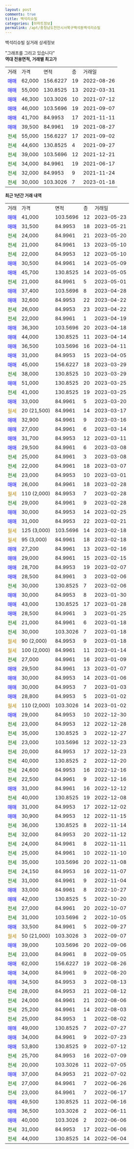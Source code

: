 ```yaml
---
layout: post
comments: true
title: 백석리슈빌
categories: [아파트정보]
permalink: /apt/충청남도천안시서북구백석동백석리슈빌
---
```


백석리슈빌 실거래 상세정보

<script type="text/javascript">
  google.charts.load('current', {'packages':['line', 'corechart']});
  google.charts.setOnLoadCallback(drawChart);

  function drawChart() {
    var data = new google.visualization.DataTable();
    data.addColumn('date', '거래일');
    data.addColumn('number', "매매");
    data.addColumn('number', "전세");
    data.addColumn('number', "전매");

    data.addRows([[new Date(Date.parse("2023-05-23")), 41000, null, null], [new Date(Date.parse("2023-05-21")), 31500, null, null], [new Date(Date.parse("2023-05-20")), null, 24000, null], [new Date(Date.parse("2023-05-10")), null, 21000, null], [new Date(Date.parse("2023-05-10")), null, 22000, null], [new Date(Date.parse("2023-05-09")), 30500, null, null], [new Date(Date.parse("2023-05-05")), 45700, null, null], [new Date(Date.parse("2023-05-01")), null, 21000, null], [new Date(Date.parse("2023-04-28")), 37400, null, null], [new Date(Date.parse("2023-04-22")), 32600, null, null], [new Date(Date.parse("2023-04-22")), null, 26000, null], [new Date(Date.parse("2023-04-19")), null, 22000, null], [new Date(Date.parse("2023-04-18")), 36300, null, null], [new Date(Date.parse("2023-04-14")), 44000, null, null], [new Date(Date.parse("2023-04-11")), 36500, null, null], [new Date(Date.parse("2023-04-05")), 31000, null, null], [new Date(Date.parse("2023-03-29")), 45000, null, null], [new Date(Date.parse("2023-03-29")), null, 38000, null], [new Date(Date.parse("2023-03-25")), 51000, null, null], [new Date(Date.parse("2023-03-25")), null, 41000, null], [new Date(Date.parse("2023-03-20")), 33000, null, null], [new Date(Date.parse("2023-03-17")), null, null, null], [new Date(Date.parse("2023-03-16")), 32900, null, null], [new Date(Date.parse("2023-03-14")), 27000, null, null], [new Date(Date.parse("2023-03-11")), 31700, null, null], [new Date(Date.parse("2023-03-08")), 29500, null, null], [new Date(Date.parse("2023-03-08")), null, 25000, null], [new Date(Date.parse("2023-03-07")), null, 22000, null], [new Date(Date.parse("2023-03-01")), null, 23000, null], [new Date(Date.parse("2023-02-28")), 26000, null, null], [new Date(Date.parse("2023-02-28")), null, null, null], [new Date(Date.parse("2023-02-28")), null, 29000, null], [new Date(Date.parse("2023-02-25")), 30000, null, null], [new Date(Date.parse("2023-02-21")), 31000, null, null], [new Date(Date.parse("2023-02-18")), null, null, null], [new Date(Date.parse("2023-02-18")), null, null, null], [new Date(Date.parse("2023-02-16")), 27200, null, null], [new Date(Date.parse("2023-02-15")), 29000, null, null], [new Date(Date.parse("2023-02-07")), 28700, null, null], [new Date(Date.parse("2023-02-06")), 28500, null, null], [new Date(Date.parse("2023-02-06")), null, 30000, null], [new Date(Date.parse("2023-01-30")), 30000, null, null], [new Date(Date.parse("2023-01-28")), 43000, null, null], [new Date(Date.parse("2023-01-25")), 28500, null, null], [new Date(Date.parse("2023-01-18")), null, 21000, null], [new Date(Date.parse("2023-01-18")), null, 30000, null], [new Date(Date.parse("2023-01-18")), null, null, null], [new Date(Date.parse("2023-01-14")), null, null, null], [new Date(Date.parse("2023-01-09")), null, 27000, null], [new Date(Date.parse("2023-01-07")), 29500, null, null], [new Date(Date.parse("2023-01-06")), 30000, null, null], [new Date(Date.parse("2023-01-03")), 30000, null, null], [new Date(Date.parse("2023-01-02")), 28800, null, null], [new Date(Date.parse("2023-01-02")), null, null, null], [new Date(Date.parse("2022-12-30")), 29000, null, null], [new Date(Date.parse("2022-12-28")), null, 23000, null], [new Date(Date.parse("2022-12-27")), null, 35000, null], [new Date(Date.parse("2022-12-23")), null, 23000, null], [new Date(Date.parse("2022-12-23")), null, 20000, null], [new Date(Date.parse("2022-12-20")), null, 40000, null], [new Date(Date.parse("2022-12-16")), null, 24600, null], [new Date(Date.parse("2022-12-16")), null, 22500, null], [new Date(Date.parse("2022-12-12")), 31000, null, null], [new Date(Date.parse("2022-12-08")), null, 40000, null], [new Date(Date.parse("2022-12-02")), 31000, null, null], [new Date(Date.parse("2022-11-15")), 30900, null, null], [new Date(Date.parse("2022-11-14")), null, 36000, null], [new Date(Date.parse("2022-11-12")), null, 32000, null], [new Date(Date.parse("2022-11-11")), null, 24000, null], [new Date(Date.parse("2022-11-10")), null, 25000, null], [new Date(Date.parse("2022-11-08")), null, 35000, null], [new Date(Date.parse("2022-11-07")), null, 24150, null], [new Date(Date.parse("2022-11-04")), null, 31000, null], [new Date(Date.parse("2022-10-27")), 33000, null, null], [new Date(Date.parse("2022-10-20")), 42000, null, null], [new Date(Date.parse("2022-10-07")), null, 27000, null], [new Date(Date.parse("2022-10-05")), null, 31000, null], [new Date(Date.parse("2022-09-27")), 33500, null, null], [new Date(Date.parse("2022-09-07")), null, null, null], [new Date(Date.parse("2022-09-06")), 39000, null, null], [new Date(Date.parse("2022-09-05")), null, 23000, null], [new Date(Date.parse("2022-08-26")), 62000, null, null], [new Date(Date.parse("2022-08-20")), 34000, null, null], [new Date(Date.parse("2022-08-13")), 34500, null, null], [new Date(Date.parse("2022-08-12")), null, 28000, null], [new Date(Date.parse("2022-08-06")), null, 24000, null], [new Date(Date.parse("2022-08-03")), null, 25200, null], [new Date(Date.parse("2022-08-02")), null, 25000, null], [new Date(Date.parse("2022-07-27")), 49000, null, null], [new Date(Date.parse("2022-07-23")), 34000, null, null], [new Date(Date.parse("2022-07-12")), 53800, null, null], [new Date(Date.parse("2022-07-09")), null, 25700, null], [new Date(Date.parse("2022-07-05")), null, 20000, null], [new Date(Date.parse("2022-07-02")), 37000, null, null], [new Date(Date.parse("2022-06-26")), null, 27000, null], [new Date(Date.parse("2022-06-17")), null, 23000, null], [new Date(Date.parse("2022-06-16")), 49500, null, null], [new Date(Date.parse("2022-06-11")), 36500, null, null], [new Date(Date.parse("2022-06-06")), 40000, null, null], [new Date(Date.parse("2022-06-06")), null, 31000, null], [new Date(Date.parse("2022-06-04")), null, 44000, null]]);

    var options = {
      hAxis: {
        format: 'yyyy/MM/dd'
      },    
      lineWidth: 0,
      pointsVisible: true,    
      title: '최근 1년간 유형별 실거래가 분포',
      legend: { position: 'bottom' }
    };

    var formatter = new google.visualization.NumberFormat({pattern:'###,###'} );
    formatter.format(data, 1);
    formatter.format(data, 2);
    
    setTimeout(function() {
        var chart = new google.visualization.LineChart(document.getElementById('columnchart_material'));
        chart.draw(data, (options));
        document.getElementById('loading').style.display = 'none';
    }, 200);
  }
</script>


<div id="loading" style="z-index:20; display: block; margin-left: 0px">"그래프를 그리고 있습니다"</div>
<div id="columnchart_material" style="width: 95%; margin-left: 0px; display: block"></div>
<!-- contents start -->
<b>역대 전용면적, 거래별 최고가</b>
<table class="sortable">
    <tr>
      <td>거래</td>
      <td>가격</td>
      <td>면적</td>
      <td>층</td>
      <td>거래일</td>
    </tr>
        <tr>
          <td><a style="color: blue">매매</a></td>
          <td>62,000</td>
          <td>156.6227</td>
          <td>19</td>
          <td>2022-08-26</td>
        </tr>            <tr>
          <td><a style="color: blue">매매</a></td>
          <td>55,000</td>
          <td>130.8525</td>
          <td>13</td>
          <td>2022-03-31</td>
        </tr>            <tr>
          <td><a style="color: blue">매매</a></td>
          <td>46,300</td>
          <td>103.3026</td>
          <td>10</td>
          <td>2021-07-12</td>
        </tr>            <tr>
          <td><a style="color: blue">매매</a></td>
          <td>46,000</td>
          <td>103.5696</td>
          <td>19</td>
          <td>2021-09-07</td>
        </tr>            <tr>
          <td><a style="color: blue">매매</a></td>
          <td>41,700</td>
          <td>84.9953</td>
          <td>17</td>
          <td>2021-11-11</td>
        </tr>            <tr>
          <td><a style="color: blue">매매</a></td>
          <td>39,500</td>
          <td>84.9961</td>
          <td>19</td>
          <td>2021-08-27</td>
        </tr>        
        <tr>
              <td><a style="color: darkgreen">전세</a></td>
              <td>55,000</td>
              <td>156.6227</td>
              <td>17</td>
              <td>2021-09-02</td>
            </tr>            <tr>
              <td><a style="color: darkgreen">전세</a></td>
              <td>44,600</td>
              <td>130.8525</td>
              <td>4</td>
              <td>2021-09-27</td>
            </tr>            <tr>
              <td><a style="color: darkgreen">전세</a></td>
              <td>39,000</td>
              <td>103.5696</td>
              <td>12</td>
              <td>2021-12-21</td>
            </tr>            <tr>
              <td><a style="color: darkgreen">전세</a></td>
              <td>34,000</td>
              <td>84.9961</td>
              <td>19</td>
              <td>2021-06-17</td>
            </tr>            <tr>
              <td><a style="color: darkgreen">전세</a></td>
              <td>32,000</td>
              <td>84.9953</td>
              <td>9</td>
              <td>2021-11-24</td>
            </tr>            <tr>
              <td><a style="color: darkgreen">전세</a></td>
              <td>30,000</td>
              <td>103.3026</td>
              <td>7</td>
              <td>2023-01-18</td>
            </tr>        
    
</table>

<b>최근 1년간 거래 내역</b>

<table class="sortable">
    <tr>
      <td>거래</td>
      <td>가격</td>
      <td>면적</td>
      <td>층</td>
      <td>거래일</td>
    </tr>
    <tr>
      <td><a style="color: blue">매매</a></td>
      <td>41,000</td>
      <td>103.5696</td>
      <td>12</td>
      <td>2023-05-23</td>
    </tr>          <tr>
      <td><a style="color: blue">매매</a></td>
      <td>31,500</td>
      <td>84.9953</td>
      <td>18</td>
      <td>2023-05-21</td>
    </tr>          <tr>
      <td><a style="color: darkgreen">전세</a></td>
      <td>24,000</td>
      <td>84.9961</td>
      <td>21</td>
      <td>2023-05-20</td>
    </tr>          <tr>
      <td><a style="color: darkgreen">전세</a></td>
      <td>21,000</td>
      <td>84.9961</td>
      <td>13</td>
      <td>2023-05-10</td>
    </tr>          <tr>
      <td><a style="color: darkgreen">전세</a></td>
      <td>22,000</td>
      <td>84.9953</td>
      <td>12</td>
      <td>2023-05-10</td>
    </tr>          <tr>
      <td><a style="color: blue">매매</a></td>
      <td>30,500</td>
      <td>84.9961</td>
      <td>14</td>
      <td>2023-05-09</td>
    </tr>          <tr>
      <td><a style="color: blue">매매</a></td>
      <td>45,700</td>
      <td>130.8525</td>
      <td>14</td>
      <td>2023-05-05</td>
    </tr>          <tr>
      <td><a style="color: darkgreen">전세</a></td>
      <td>21,000</td>
      <td>84.9961</td>
      <td>5</td>
      <td>2023-05-01</td>
    </tr>          <tr>
      <td><a style="color: blue">매매</a></td>
      <td>37,400</td>
      <td>103.5696</td>
      <td>8</td>
      <td>2023-04-28</td>
    </tr>          <tr>
      <td><a style="color: blue">매매</a></td>
      <td>32,600</td>
      <td>84.9953</td>
      <td>22</td>
      <td>2023-04-22</td>
    </tr>          <tr>
      <td><a style="color: darkgreen">전세</a></td>
      <td>26,000</td>
      <td>84.9953</td>
      <td>23</td>
      <td>2023-04-22</td>
    </tr>          <tr>
      <td><a style="color: darkgreen">전세</a></td>
      <td>22,000</td>
      <td>84.9961</td>
      <td>1</td>
      <td>2023-04-19</td>
    </tr>          <tr>
      <td><a style="color: blue">매매</a></td>
      <td>36,300</td>
      <td>103.5696</td>
      <td>20</td>
      <td>2023-04-18</td>
    </tr>          <tr>
      <td><a style="color: blue">매매</a></td>
      <td>44,000</td>
      <td>130.8525</td>
      <td>11</td>
      <td>2023-04-14</td>
    </tr>          <tr>
      <td><a style="color: blue">매매</a></td>
      <td>36,500</td>
      <td>103.5696</td>
      <td>16</td>
      <td>2023-04-11</td>
    </tr>          <tr>
      <td><a style="color: blue">매매</a></td>
      <td>31,000</td>
      <td>84.9953</td>
      <td>15</td>
      <td>2023-04-05</td>
    </tr>          <tr>
      <td><a style="color: blue">매매</a></td>
      <td>45,000</td>
      <td>156.6227</td>
      <td>18</td>
      <td>2023-03-29</td>
    </tr>          <tr>
      <td><a style="color: darkgreen">전세</a></td>
      <td>38,000</td>
      <td>130.8525</td>
      <td>10</td>
      <td>2023-03-29</td>
    </tr>          <tr>
      <td><a style="color: blue">매매</a></td>
      <td>51,000</td>
      <td>130.8525</td>
      <td>20</td>
      <td>2023-03-25</td>
    </tr>          <tr>
      <td><a style="color: darkgreen">전세</a></td>
      <td>41,000</td>
      <td>130.8525</td>
      <td>19</td>
      <td>2023-03-25</td>
    </tr>          <tr>
      <td><a style="color: blue">매매</a></td>
      <td>33,000</td>
      <td>84.9961</td>
      <td>5</td>
      <td>2023-03-20</td>
    </tr>          <tr>
      <td><a style="color: darkgoldenrod">월세</a></td>
      <td>20 (21,500)</td>
      <td>84.9961</td>
      <td>14</td>
      <td>2023-03-17</td>
    </tr>          <tr>
      <td><a style="color: blue">매매</a></td>
      <td>32,900</td>
      <td>84.9961</td>
      <td>9</td>
      <td>2023-03-16</td>
    </tr>          <tr>
      <td><a style="color: blue">매매</a></td>
      <td>27,000</td>
      <td>84.9961</td>
      <td>6</td>
      <td>2023-03-14</td>
    </tr>          <tr>
      <td><a style="color: blue">매매</a></td>
      <td>31,700</td>
      <td>84.9953</td>
      <td>12</td>
      <td>2023-03-11</td>
    </tr>          <tr>
      <td><a style="color: blue">매매</a></td>
      <td>29,500</td>
      <td>84.9961</td>
      <td>6</td>
      <td>2023-03-08</td>
    </tr>          <tr>
      <td><a style="color: darkgreen">전세</a></td>
      <td>25,000</td>
      <td>84.9961</td>
      <td>3</td>
      <td>2023-03-08</td>
    </tr>          <tr>
      <td><a style="color: darkgreen">전세</a></td>
      <td>22,000</td>
      <td>84.9961</td>
      <td>18</td>
      <td>2023-03-07</td>
    </tr>          <tr>
      <td><a style="color: darkgreen">전세</a></td>
      <td>23,000</td>
      <td>84.9953</td>
      <td>10</td>
      <td>2023-03-01</td>
    </tr>          <tr>
      <td><a style="color: blue">매매</a></td>
      <td>26,000</td>
      <td>84.9961</td>
      <td>18</td>
      <td>2023-02-28</td>
    </tr>          <tr>
      <td><a style="color: darkgoldenrod">월세</a></td>
      <td>110 (2,000)</td>
      <td>84.9953</td>
      <td>7</td>
      <td>2023-02-28</td>
    </tr>          <tr>
      <td><a style="color: darkgreen">전세</a></td>
      <td>29,000</td>
      <td>84.9961</td>
      <td>9</td>
      <td>2023-02-28</td>
    </tr>          <tr>
      <td><a style="color: blue">매매</a></td>
      <td>30,000</td>
      <td>84.9953</td>
      <td>14</td>
      <td>2023-02-25</td>
    </tr>          <tr>
      <td><a style="color: blue">매매</a></td>
      <td>31,000</td>
      <td>84.9953</td>
      <td>22</td>
      <td>2023-02-21</td>
    </tr>          <tr>
      <td><a style="color: darkgoldenrod">월세</a></td>
      <td>125 (3,000)</td>
      <td>103.5696</td>
      <td>14</td>
      <td>2023-02-18</td>
    </tr>          <tr>
      <td><a style="color: darkgoldenrod">월세</a></td>
      <td>95 (3,000)</td>
      <td>84.9961</td>
      <td>18</td>
      <td>2023-02-18</td>
    </tr>          <tr>
      <td><a style="color: blue">매매</a></td>
      <td>27,200</td>
      <td>84.9961</td>
      <td>13</td>
      <td>2023-02-16</td>
    </tr>          <tr>
      <td><a style="color: blue">매매</a></td>
      <td>29,000</td>
      <td>84.9961</td>
      <td>15</td>
      <td>2023-02-15</td>
    </tr>          <tr>
      <td><a style="color: blue">매매</a></td>
      <td>28,700</td>
      <td>84.9953</td>
      <td>19</td>
      <td>2023-02-07</td>
    </tr>          <tr>
      <td><a style="color: blue">매매</a></td>
      <td>28,500</td>
      <td>84.9961</td>
      <td>3</td>
      <td>2023-02-06</td>
    </tr>          <tr>
      <td><a style="color: darkgreen">전세</a></td>
      <td>30,000</td>
      <td>130.8525</td>
      <td>7</td>
      <td>2023-02-06</td>
    </tr>          <tr>
      <td><a style="color: blue">매매</a></td>
      <td>30,000</td>
      <td>84.9953</td>
      <td>8</td>
      <td>2023-01-30</td>
    </tr>          <tr>
      <td><a style="color: blue">매매</a></td>
      <td>43,000</td>
      <td>130.8525</td>
      <td>17</td>
      <td>2023-01-28</td>
    </tr>          <tr>
      <td><a style="color: blue">매매</a></td>
      <td>28,500</td>
      <td>84.9961</td>
      <td>3</td>
      <td>2023-01-25</td>
    </tr>          <tr>
      <td><a style="color: darkgreen">전세</a></td>
      <td>21,000</td>
      <td>84.9961</td>
      <td>6</td>
      <td>2023-01-18</td>
    </tr>          <tr>
      <td><a style="color: darkgreen">전세</a></td>
      <td>30,000</td>
      <td>103.3026</td>
      <td>7</td>
      <td>2023-01-18</td>
    </tr>          <tr>
      <td><a style="color: darkgoldenrod">월세</a></td>
      <td>90 (2,000)</td>
      <td>84.9953</td>
      <td>9</td>
      <td>2023-01-18</td>
    </tr>          <tr>
      <td><a style="color: darkgoldenrod">월세</a></td>
      <td>100 (2,000)</td>
      <td>84.9961</td>
      <td>11</td>
      <td>2023-01-14</td>
    </tr>          <tr>
      <td><a style="color: darkgreen">전세</a></td>
      <td>27,000</td>
      <td>84.9961</td>
      <td>16</td>
      <td>2023-01-09</td>
    </tr>          <tr>
      <td><a style="color: blue">매매</a></td>
      <td>29,500</td>
      <td>84.9961</td>
      <td>13</td>
      <td>2023-01-07</td>
    </tr>          <tr>
      <td><a style="color: blue">매매</a></td>
      <td>30,000</td>
      <td>84.9953</td>
      <td>14</td>
      <td>2023-01-06</td>
    </tr>          <tr>
      <td><a style="color: blue">매매</a></td>
      <td>30,000</td>
      <td>84.9953</td>
      <td>7</td>
      <td>2023-01-03</td>
    </tr>          <tr>
      <td><a style="color: blue">매매</a></td>
      <td>28,800</td>
      <td>84.9953</td>
      <td>5</td>
      <td>2023-01-02</td>
    </tr>          <tr>
      <td><a style="color: darkgoldenrod">월세</a></td>
      <td>110 (2,000)</td>
      <td>103.3026</td>
      <td>14</td>
      <td>2023-01-02</td>
    </tr>          <tr>
      <td><a style="color: blue">매매</a></td>
      <td>29,000</td>
      <td>84.9953</td>
      <td>10</td>
      <td>2022-12-30</td>
    </tr>          <tr>
      <td><a style="color: darkgreen">전세</a></td>
      <td>23,000</td>
      <td>84.9953</td>
      <td>12</td>
      <td>2022-12-28</td>
    </tr>          <tr>
      <td><a style="color: darkgreen">전세</a></td>
      <td>35,000</td>
      <td>130.8525</td>
      <td>3</td>
      <td>2022-12-27</td>
    </tr>          <tr>
      <td><a style="color: darkgreen">전세</a></td>
      <td>23,000</td>
      <td>103.5696</td>
      <td>12</td>
      <td>2022-12-23</td>
    </tr>          <tr>
      <td><a style="color: darkgreen">전세</a></td>
      <td>20,000</td>
      <td>84.9953</td>
      <td>17</td>
      <td>2022-12-23</td>
    </tr>          <tr>
      <td><a style="color: darkgreen">전세</a></td>
      <td>40,000</td>
      <td>130.8525</td>
      <td>2</td>
      <td>2022-12-20</td>
    </tr>          <tr>
      <td><a style="color: darkgreen">전세</a></td>
      <td>24,600</td>
      <td>84.9953</td>
      <td>16</td>
      <td>2022-12-16</td>
    </tr>          <tr>
      <td><a style="color: darkgreen">전세</a></td>
      <td>22,500</td>
      <td>84.9961</td>
      <td>9</td>
      <td>2022-12-16</td>
    </tr>          <tr>
      <td><a style="color: blue">매매</a></td>
      <td>31,000</td>
      <td>84.9961</td>
      <td>16</td>
      <td>2022-12-12</td>
    </tr>          <tr>
      <td><a style="color: darkgreen">전세</a></td>
      <td>40,000</td>
      <td>130.8525</td>
      <td>19</td>
      <td>2022-12-08</td>
    </tr>          <tr>
      <td><a style="color: blue">매매</a></td>
      <td>31,000</td>
      <td>84.9953</td>
      <td>17</td>
      <td>2022-12-02</td>
    </tr>          <tr>
      <td><a style="color: blue">매매</a></td>
      <td>30,900</td>
      <td>84.9953</td>
      <td>12</td>
      <td>2022-11-15</td>
    </tr>          <tr>
      <td><a style="color: darkgreen">전세</a></td>
      <td>36,000</td>
      <td>130.8525</td>
      <td>8</td>
      <td>2022-11-14</td>
    </tr>          <tr>
      <td><a style="color: darkgreen">전세</a></td>
      <td>32,000</td>
      <td>84.9953</td>
      <td>20</td>
      <td>2022-11-12</td>
    </tr>          <tr>
      <td><a style="color: darkgreen">전세</a></td>
      <td>24,000</td>
      <td>84.9961</td>
      <td>8</td>
      <td>2022-11-11</td>
    </tr>          <tr>
      <td><a style="color: darkgreen">전세</a></td>
      <td>25,000</td>
      <td>84.9961</td>
      <td>10</td>
      <td>2022-11-10</td>
    </tr>          <tr>
      <td><a style="color: darkgreen">전세</a></td>
      <td>35,000</td>
      <td>103.5696</td>
      <td>20</td>
      <td>2022-11-08</td>
    </tr>          <tr>
      <td><a style="color: darkgreen">전세</a></td>
      <td>24,150</td>
      <td>84.9953</td>
      <td>16</td>
      <td>2022-11-07</td>
    </tr>          <tr>
      <td><a style="color: darkgreen">전세</a></td>
      <td>31,000</td>
      <td>84.9961</td>
      <td>9</td>
      <td>2022-11-04</td>
    </tr>          <tr>
      <td><a style="color: blue">매매</a></td>
      <td>33,000</td>
      <td>84.9961</td>
      <td>8</td>
      <td>2022-10-27</td>
    </tr>          <tr>
      <td><a style="color: blue">매매</a></td>
      <td>42,000</td>
      <td>130.8525</td>
      <td>5</td>
      <td>2022-10-20</td>
    </tr>          <tr>
      <td><a style="color: darkgreen">전세</a></td>
      <td>27,000</td>
      <td>84.9961</td>
      <td>20</td>
      <td>2022-10-07</td>
    </tr>          <tr>
      <td><a style="color: darkgreen">전세</a></td>
      <td>31,000</td>
      <td>103.5696</td>
      <td>2</td>
      <td>2022-10-05</td>
    </tr>          <tr>
      <td><a style="color: blue">매매</a></td>
      <td>33,500</td>
      <td>84.9961</td>
      <td>5</td>
      <td>2022-09-27</td>
    </tr>          <tr>
      <td><a style="color: darkgoldenrod">월세</a></td>
      <td>50 (21,000)</td>
      <td>103.3026</td>
      <td>3</td>
      <td>2022-09-07</td>
    </tr>          <tr>
      <td><a style="color: blue">매매</a></td>
      <td>39,000</td>
      <td>103.5696</td>
      <td>20</td>
      <td>2022-09-06</td>
    </tr>          <tr>
      <td><a style="color: darkgreen">전세</a></td>
      <td>23,000</td>
      <td>84.9961</td>
      <td>8</td>
      <td>2022-09-05</td>
    </tr>          <tr>
      <td><a style="color: blue">매매</a></td>
      <td>62,000</td>
      <td>156.6227</td>
      <td>19</td>
      <td>2022-08-26</td>
    </tr>          <tr>
      <td><a style="color: blue">매매</a></td>
      <td>34,000</td>
      <td>84.9961</td>
      <td>9</td>
      <td>2022-08-20</td>
    </tr>          <tr>
      <td><a style="color: blue">매매</a></td>
      <td>34,500</td>
      <td>84.9953</td>
      <td>3</td>
      <td>2022-08-13</td>
    </tr>          <tr>
      <td><a style="color: darkgreen">전세</a></td>
      <td>28,000</td>
      <td>84.9953</td>
      <td>21</td>
      <td>2022-08-12</td>
    </tr>          <tr>
      <td><a style="color: darkgreen">전세</a></td>
      <td>24,000</td>
      <td>84.9961</td>
      <td>21</td>
      <td>2022-08-06</td>
    </tr>          <tr>
      <td><a style="color: darkgreen">전세</a></td>
      <td>25,200</td>
      <td>84.9961</td>
      <td>14</td>
      <td>2022-08-03</td>
    </tr>          <tr>
      <td><a style="color: darkgreen">전세</a></td>
      <td>25,000</td>
      <td>84.9953</td>
      <td>1</td>
      <td>2022-08-02</td>
    </tr>          <tr>
      <td><a style="color: blue">매매</a></td>
      <td>49,000</td>
      <td>130.8525</td>
      <td>7</td>
      <td>2022-07-27</td>
    </tr>          <tr>
      <td><a style="color: blue">매매</a></td>
      <td>34,000</td>
      <td>84.9961</td>
      <td>9</td>
      <td>2022-07-23</td>
    </tr>          <tr>
      <td><a style="color: blue">매매</a></td>
      <td>53,800</td>
      <td>130.8525</td>
      <td>9</td>
      <td>2022-07-12</td>
    </tr>          <tr>
      <td><a style="color: darkgreen">전세</a></td>
      <td>25,700</td>
      <td>84.9953</td>
      <td>16</td>
      <td>2022-07-09</td>
    </tr>          <tr>
      <td><a style="color: darkgreen">전세</a></td>
      <td>20,000</td>
      <td>103.3026</td>
      <td>11</td>
      <td>2022-07-05</td>
    </tr>          <tr>
      <td><a style="color: blue">매매</a></td>
      <td>37,000</td>
      <td>84.9953</td>
      <td>21</td>
      <td>2022-07-02</td>
    </tr>          <tr>
      <td><a style="color: darkgreen">전세</a></td>
      <td>27,000</td>
      <td>84.9961</td>
      <td>7</td>
      <td>2022-06-26</td>
    </tr>          <tr>
      <td><a style="color: darkgreen">전세</a></td>
      <td>23,000</td>
      <td>84.9961</td>
      <td>7</td>
      <td>2022-06-17</td>
    </tr>          <tr>
      <td><a style="color: blue">매매</a></td>
      <td>49,500</td>
      <td>130.8525</td>
      <td>11</td>
      <td>2022-06-16</td>
    </tr>          <tr>
      <td><a style="color: blue">매매</a></td>
      <td>36,500</td>
      <td>103.3026</td>
      <td>2</td>
      <td>2022-06-11</td>
    </tr>          <tr>
      <td><a style="color: blue">매매</a></td>
      <td>40,000</td>
      <td>103.3026</td>
      <td>2</td>
      <td>2022-06-06</td>
    </tr>          <tr>
      <td><a style="color: darkgreen">전세</a></td>
      <td>31,000</td>
      <td>84.9953</td>
      <td>17</td>
      <td>2022-06-06</td>
    </tr>          <tr>
      <td><a style="color: darkgreen">전세</a></td>
      <td>44,000</td>
      <td>130.8525</td>
      <td>14</td>
      <td>2022-06-04</td>
    </tr>      </table>
<!-- contents end -->    

